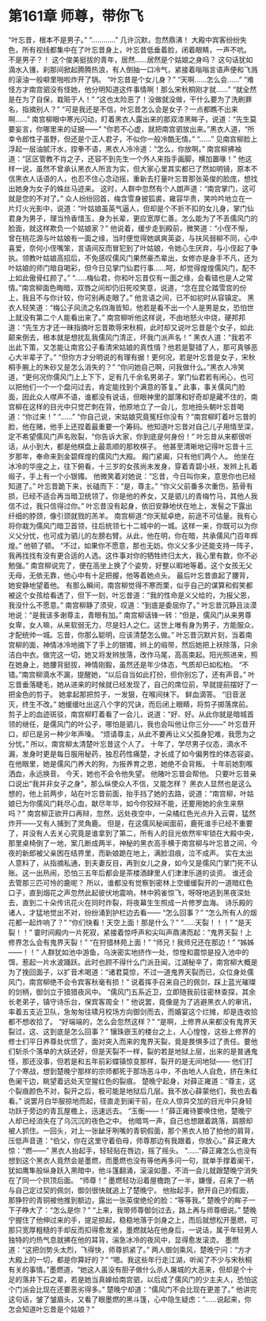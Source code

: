 # 第161章 师尊，带你飞
“叶忘昔，根本不是男子。”
“…………”
几许沉默，忽然鼎沸！
大殿中宾客纷纷失色，所有视线都集中在了叶忘昔身上，叶忘昔低垂着脸，闭着眼睛，一声不吭。
不是男子？！
这个俊美挺拔的青年，居然……居然是个姑娘之身吗？
这句话犹如滴水入镬，刹那间掀起腾腾热浪，有人倒抽一口冷气，紧接着嗡嗡言语声便和飞溅的滚油一般噼里啪啦炸开了锅。
“叶忘昔是个女儿身？”
“天啊……怎么会……”
“难怪方才南宫驷没有怪她，他分明知道这件事情啊！那么宋秋桐刚才就……”
“就全然是在为了自保，栽赃于人！”
“这也太险恶了！没做就没做，干什么要为了洗刷罪名，指摘别人？”
“可是我还是不信，叶忘昔怎么会是女子？一点都瞧不出来啊……”
南宫柳眼中寒光闪动，盯着黑衣人露出来的那双漆黑眸子，说道：“先生莫要妄言，你哪里来的证据——”
“你若不心虚，就把南宫驷放出来。”黑衣人道，“所幸令郎性子虽野，但还是个正人君子，不似你一般冷酷无情。”
“……”
见南宫柳脸上浮起一层油腻汗水，捏拳不语，黑衣人冷冷道：“怎么，你放啊。”
南宫柳拂袖道：“区区管教不肖之子，还容不到先生一个外人来指手画脚，横加置喙！”
他这样一说，虽然不曾承认黑衣人所言为实，但大家心里其实都已了然如明镜，原本不信黑衣人话语的人，也忍不住心念动摇，重新去打量叶忘昔那张英俊的脸庞，想找出她身为女子的蛛丝马迹来。
这时，人群中忽然有个人朗声道：“南宫掌门，这可就是您的不对了。”
众人纷纷回首，梅含雪身披狐裘，雍容华贵，笑吟吟地立在一片灯火光影中，说道：“叶姑娘虽英气逼人，但却是个不折不扣的女儿身，掌门仙君身为男子，理当怜香惜玉，身为长辈，更应宽厚仁善。怎么能为了不丢儒风门的脸面，就这样欺负一个姑娘家？”
他说着，缓步走到殿前，微笑道：“小侄不惭，曾在桃花源与叶姑娘有一面之缘，当时便觉得她飒爽英姿，与扶风弱柳不同，心中喜爱，奈何小侄嘴笨，言语间反而冒犯到了叶姑娘，令她心生厌弃，与小侄起了争执。领教叶姑娘高招后，不免感叹儒风门果然豪杰辈出，女修亦是身手不凡，还为叶姑娘的师门暗自喝彩，但今日见掌门仙君行事……呵，却觉得煌煌儒风门，配不上如此傲骨红颜了。”
“……梅仙君，你和叶忘昔仅有一面之缘，会看错也是人之常情。”南宫柳面色晦暗，双唇之间却仍旧死咬笑意，说道，“念在昆仑踏雪宫的份上，我且不与你计较，你可别再走眼了。”
他言语之间，已不如初时从容镇定。
黑衣人轻笑道：“梅公子风流之名四海皆知，他若是看不出一个人是男是女，恐怕世上就没有第二个人能看出来了。”
南宫柳听他这样说，不由地怒火中烧，硬邦邦道：“先生方才还一昧指摘叶忘昔欺辱宋秋桐，此时却又说叶忘昔是个女子，如此颠来倒去，根本就是想扰乱我儒风门清正，坏我门派声名！”
黑衣人道：“我若不出此下策，又怎能让南宫公子看清宋姑娘的真性情？他若是娶错了人，那可真够恶心大半辈子了。”
“但你方才分明说的有理有据！更何况，若是叶忘昔是女子，宋秋桐手腕上的朱砂又是怎么消失的？”
“你问她自己啊，问我做什么。”黑衣人冷笑道，“更何况你儒风门上上下下，足有几千余名男弟子，掌门仙君若有闲心，也可以把他们一个一个盘问过去，肯定能找到个满意的答复。”
此事，事关儒风门脸面，因此众人噤声不语，谁都没有说话，但眼神里的鄙薄和好奇却是藏不住的，南宫柳在这样的目光中只觉芒刺在背，他原地立了一会儿，忽地扭头朝叶忘昔喝道：“你过来！”
“……”
“你自己说，宋姑娘究竟冤枉你没有？”南宫柳盯着叶忘昔的脸，他在赌，他手上还捏着最重要一个筹码。他知道叶忘昔对自己儿子用情至深，定不希望儒风门声名败裂，“你告诉大家，你到底是何身份！”
叶忘昔从来都很听话，从小到大，都是他棋盘上最乖顺的那枚棋子。
他甚至清晰地记得叶忘昔十三岁那年，奉命来到金碧辉煌的儒风门大殿。
殿门紧阖，只有他们两个人。
他坐在冰冷的华座之上，往下俯看，十三岁的女孩尚未发身，穿着青碧小袄，发辫上扎着缎子，手上有一个小银镯。
他微笑着对她说：“忘昔，今日叫你来，意思你也已经知道了。”
叶忘昔跪下来，长磕而下：“是，尊主。”
“你义父前番多次重伤，筋骨有损，已经不适合再当暗卫统领了。你是他的养女，又是驷儿的青梅竹马，其他人我信不过，我只信得过你。”
叶忘昔没有起身，依旧安静地伏在地上，发髻之下露出纤细的脖颈，像引颈就戮的羔羊。
南宫柳道:“你天赋卓绝，前途不可估量。我有心将你栽为儒风门暗卫首领，往后统领七十二城中的一城。这样一来，你既可以为你义父分忧，也可成为驷儿的左膀右臂。从此，他在明，你在暗，共承儒风门百年辉煌。”
他顿了顿。
“不过，如果你不愿意，那也无妨。你义父多少还能支持一阵子，我再找找有没有更合适的人选。这件事对你的牺牲终归太大，我心里有数，你不必勉强。”
南宫柳说完了，便在高坐上换了个姿势，好整以暇地等着。这个女孩无父无母，无依无靠，他心中有十足把握，他等着她点头。
最后叶忘昔直起了腰背，她安静地望着他。
有那么瞬间，南宫柳觉得不寒而栗，似乎自己的谋算和假笑都被这个女孩给看透了，但下一刻，叶忘昔道：“我的性命是义父给的，为报父恩，我没什么不愿意。”
南宫柳静了须臾，叹道：“到底是委屈你了。”
叶忘昔沉静且淡漠地说：“是我该多谢尊主，青眼有加。”
南宫柳话锋一转：“但是，儒风门从来男尊女卑，女人嘛，从来软弱无力，尽是妇人之仁。这世上唯有身为男子，方能服众，才配统帅一城。忘昔，你那么聪明，应该清楚怎么做。”
叶忘昔沉默片刻，当着南宫柳的面，神情冰冷地摘下了手上的银镯，辫上的缎带，然后她把上袄除落，只余洁白中衣。做完这一切，她又将发辫放落，改作马尾，高高束起。阳光照进来，照在她身上，她腰背挺拔，神情刚毅，虽然还是年少体态，气质却已如松柏。
“不错。”南宫柳滴水不漏，提醒她，“以后自当如此打扮，但你别忘了，还有声音。”
叶忘昔垂落睫毛，她从进来的时候就已经发现了，自己的席位前，早就提前摆好了一把金色的剪子。
她拿起那把剪子，一发狠，在喉间抹下。
鲜血滴答。
“旧音泯灭，终生不改。”
她缓缓吐出这八个字的咒诀，而后闭上眼睛，将剪子掷落席前。
剪子上的血迹斑驳，南宫柳盯着看了一会儿，说道：“好、好。从此你就是暗城首领的继任，是儒风门的叶公子，哪怕是驷儿，我也会叫他让你三分——”
叶忘昔开口，却已是另一种少年声嗓。
“烦请尊主，从此不要再让义父孤身犯难，我愿为之分忧。”
所以，南宫柳太清楚叶忘昔这个人了。
十年了，学尽男子仪态，滴水不漏，发身时更是每日服用秘药，独忍药性痛楚，才长成了如今偏男性的体态容姿。
在他眼里，她是儒风门养大的狗，为报养育之恩，她绝不会背叛。
十年前她割喉洒血，永远换音。
今天，她也不会令他失望。
他赌叶忘昔会帮他。
只要叶忘昔亲口说出“我并非女子之身”，那么纵使众人不信，又能怎样？
黑衣人显然也是这么想的，他上前两步，站在叶忘昔前面，抬手挡了她的去路，说道：“南宫柳，叶姑娘已为你儒风门耗尽心血，献尽年华，如今你狡辩不能，还要用她的余生来祭吗？”
南宫柳正欲开口再辩，忽然，远处夜空中，一朵橘红色光点升入云霄，猛然炸开——又有人捕到了灵角鹿。
但是，在这儒风秘闻面前，鹿死谁手已经不重要了，并没有人去关心究竟是谁拿到了第二，所有人的目光依然牢牢锁在大殿中央，那里桌椅倒了一地，案几断成两半，神秘的黑衣高手横于南宫柳与叶忘昔之间，今夜的新郎被父亲困在结界里，而新娘跪在地上，满脸泪痕，泣不成声。
实在太出人意料了，从指摘私通，到夫妻反目，再到女儿之身，如今又是儒风门掌门死不认账。这一出热闹，恐怕三五年后都会是茶楼酒肆里人们津津乐道的谈资。
谁还会去管那三匹可怜的鹿呢？
所以，谁都没有觉察到密林上空缓缓裂开的一道暗红色口子，直到烟花之声忽然此起彼伏地震响，林中鸦雀惊飞，呀呀地逃到黑夜深处去，直到二十朵传讯花火在同时炸裂，将夜幕生生照成一片修罗血海。
诗乐殿的诸人，才猛地觉出不对，纷纷涌到护栏边去看——
“怎么回事？”
“怎么所有人的烟花都一起炸响了？”
“你们快看！天空上面！那是什么？”
“……天裂！！！”
“是天裂！！”
霎时间殿内一片死寂，紧接着惊呼声和尖叫声鼎沸而起：“鬼界天裂！上修界怎么会有鬼界天裂！”
“在狩猎林苑上面！”
“师兄！我师兄还在那边！”
“姊姊——！！”
人群犹如池中游鱼，乌泱密实地挤作一处，惊惶和震惊是投入池中的饵，惹起一片水波踊跃。此时也顾不得什么门派丑闻，江湖秘辛了，南宫柳大概是为了挽回面子，以扩音术喝道：“诸君莫惊，不过一道鬼界天裂而已，众位身处儒风门，南宫柳绝不会令宾客秋毫有损！”
说着挥手召来自己的佩剑，踩上蓝光璀璨的剑柄，御剑立于猎猎夜风中。
“儒风门五系近卫，立即随我前往密林查探，其余长老弟子，镇守诗乐台，保宾客周全！”
他说罢，竟像是为了逃避黑衣人的审讯，率着五支近卫队，急匆匆往啸月校场方向御剑而去，而婚宴这个烂摊，却是连收拾都不想收拾了。
“好端端的，怎么会忽然这样？”
“是啊，上修界从来都没有鬼界天裂过，这、这到底是怎么回事？”
镶珠嵌玉的楼台之上，人心惶惶，这些上修界的修士们平日养尊处优惯了，面对突入而来的鬼界天裂，竟是畏惧多过了责任。要他们斩杀个落单的大妖还好，但是天裂不一样，裂的若是地狱上层，出来的是普通鬼怪，那还没事，但若是和五年前彩蝶镇惊变那样，裂开的是无间地狱——
他们打了个寒战，想到楚晚宁那样的宗师都死于那场恶斗中，不由地人人自危，挤在朱红色阑干边，眺望着远处天空猩红色的裂痕。
楚晚宁起身，对薛正雍道：“尊主，这个裂痕颜色不对，裂开之后，极可能是地狱后几层。我不放心薛蒙他们，我也去看看。”
说罢月白华服掠地而起，径直走到阑干前，在众人惊异交加的目光中只身轻功跃于旁边的青瓦屋檐上，迅速远去。
“玉衡——！”薛正雍待要唤住他，楚晚宁人却已经消失在了乌沉沉的夜色之中。
他暗骂一声，自己也想跟着跳落，肩膀却被人抓住。一回头，对上一张龇牙咧嘴的青铜假面，那个黑衣人拍了拍他的肩背，压低声音道：“伯父，你在这里守着伯母，师尊那边有我跟着，你放心。”
薛正雍大惊：“燃——”
黑衣人抬起手，轻轻贴在唇边，摇了摇头。
“……”薛正雍怎么也没有想到这个黑衣人竟然会是墨燃，而墨燃也没有等他再多问一句，就单手撑着阑干，犹如鹰隼般纵身跃入黑暗中，他斗篷翻涌，滚滚如墨，不消一会儿就跟楚晚宁消失在了同一个拱顶后面。
“师尊！”
墨燃轻功沿着屋檐跑了一半，嫌慢，召来了一柄与自己定过契的佩剑，御剑很快就追上了楚晚宁。
他抬起手，掀开自己的假面，那狰狞的青铜被他推到额边，露出一张英俊绝伦的脸：“等等我。”
楚晚宁的眸子一下子睁大了：“怎么是你？”
“上来，我带师尊御剑过去，路上再与师尊细说。”
楚晚宁握住了他伸过来的手，提足掠起，稳稳地落于剑身之上，而后就想松开墨燃，可那只宽厚粗糙的手却反而扣得愈发紧，墨燃就站在他身后，一说话，属于年轻男人独特的灼热气息就拂在他的耳背，湍急冰冷的夜风中，显得愈发滚烫。
墨燃道：“这把剑势头太烈，飞得快，师尊抓紧了。”
两人御剑乘风，楚晚宁问：“方才大殿上的一切，都是你算好的？”
“嗯。我这些年行走江湖，听闻了不少与宋秋桐有关的事情。”墨燃道，“她这人虽没有胆子做什么杀人屠城的大恶来，但却是个十足的落井下石之辈，若是她当真嫁给南宫驷，以后成了儒风门的少主夫人，恐怕这个门派会比现在还要恶劣得多。”
楚晚宁却道：“儒风门不会比现在更差了。”
他讲完这句话，皱了皱眉头，又看了眼墨燃的黑斗篷，心中隐生疑虑：“……说起来，你怎会知道叶忘昔是个姑娘？”
